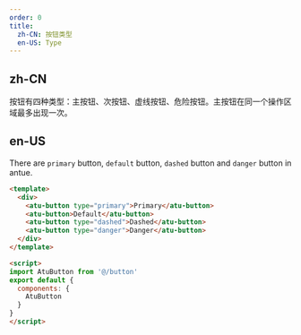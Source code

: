 ```yaml
---
order: 0
title:
  zh-CN: 按钮类型
  en-US: Type
---
```


## zh-CN

按钮有四种类型：主按钮、次按钮、虚线按钮、危险按钮。主按钮在同一个操作区域最多出现一次。


## en-US

There are `primary` button, `default` button, `dashed` button and `danger` button in antue.


```` html
<template>
  <div>
    <atu-button type="primary">Primary</atu-button>
    <atu-button>Default</atu-button>
    <atu-button type="dashed">Dashed</atu-button>
    <atu-button type="danger">Danger</atu-button>
  </div>
</template>

<script>
import AtuButton from '@/button'
export default {
  components: {
    AtuButton
  }
}
</script>
````

